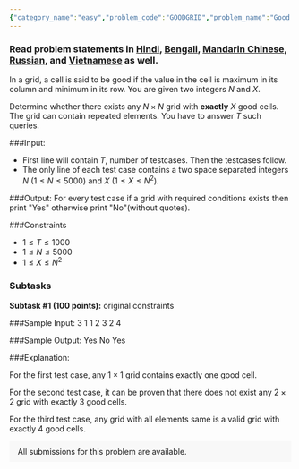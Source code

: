 ```yaml
---
{"category_name":"easy","problem_code":"GOODGRID","problem_name":"Good Grid","problemComponents":{"constraints":"","constraintsState":false,"subtasks":"","subtasksState":false,"inputFormat":"","inputFormatState":false,"outputFormat":"","outputFormatState":false,"sampleTestCases":{"0":{"id":1,"input":"3\r\n\t1 1\r\n\t2 3\r\n\t2 4","output":"Yes\r\n\tNo\r\n\tYes","explanation":"For the first test case, any $1 \\times 1$ grid contains exactly one good cell.\r\n\r\nFor the second test case, it can be proven that there does not exist any $2 \\times 2$ grid with exactly 3 good cells.\r\n\r\nFor the third test case, any grid with all elements same is a valid grid with exactly 4 good cells.","isDeleted":false}}},"video_editorial_url":"https://youtu.be/Cy7QUU3-S90","languages_supported":{"0":"CPP14","1":"C","2":"JAVA","3":"PYTH 3.6","4":"CPP17","5":"PYTH","6":"PYP3","7":"CS2","8":"ADA","9":"PYPY","10":"TEXT","11":"PAS fpc","12":"NODEJS","13":"RUBY","14":"PHP","15":"GO","16":"HASK","17":"TCL","18":"PERL","19":"SCALA","20":"LUA","21":"kotlin","22":"BASH","23":"JS","24":"LISP sbcl","25":"rust","26":"PAS gpc","27":"BF","28":"CLOJ","29":"R","30":"D","31":"CAML","32":"FORT","33":"ASM","34":"swift","35":"FS","36":"WSPC","37":"LISP clisp","38":"SQL","39":"SCM guile","40":"PERL6","41":"ERL","42":"CLPS","43":"ICK","44":"NICE","45":"PRLG","46":"ICON","47":"COB","48":"SCM chicken","49":"PIKE","50":"SCM qobi","51":"ST","52":"SQLQ","53":"NEM"},"max_timelimit":1,"source_sizelimit":50000,"problem_author":"utkarsh_25dec","problem_tester":"","date_added":"23-12-2020","tags":{"0":"easy","1":"ltime92","2":"utkarsh_25dec"},"problem_difficulty_level":"Easy","best_tag":"","editorial_url":"https://discuss.codechef.com/problems/GOODGRID","time":{"view_start_date":1104528600,"submit_start_date":1104528600,"visible_start_date":1104528600,"end_date":1735669800},"is_direct_submittable":false,"problemDiscussURL":"https://discuss.codechef.com/search?q=GOODGRID","is_proctored":false,"visitedContests":{},"layout":"problem"}
---
```

### Read problem statements in [Hindi](https://www.codechef.com/download/translated/LTIME92/hindi/GOODGRID.pdf), [Bengali](https://www.codechef.com/download/translated/LTIME92/bengali/GOODGRID.pdf), [Mandarin Chinese](https://www.codechef.com/download/translated/LTIME92/mandarin/GOODGRID.pdf), [Russian](https://www.codechef.com/download/translated/LTIME92/russian/GOODGRID.pdf), and [Vietnamese](https://www.codechef.com/download/translated/LTIME92/vietnamese/GOODGRID.pdf) as well.

In a grid, a cell is said to be good if the value in the cell is maximum in its column and minimum in its row. You are given two integers $N$ and $X$. 

Determine whether there exists any $N \times N$ grid with $\textbf{exactly}$ $X$ good cells. The grid can contain repeated elements. You have to answer $T$ such queries.

###Input:

- First line will contain $T$, number of testcases. Then the testcases follow. 
- The only line of each test case contains a two space separated integers $N$ ($1 \leq N \leq 5000$) and $X$ ($1 \leq X \leq N^2$).

###Output:
For every test case if a grid with required conditions exists then print "Yes" otherwise print "No"(without quotes).

###Constraints 
- $1 \leq T \leq 1000$
- $1 \leq N \leq 5000$
- $1 \leq X \leq N^2$

### Subtasks
**Subtask #1 (100 points):** original constraints

###Sample Input:
	3
	1 1
	2 3
	2 4

###Sample Output:
	Yes
	No
	Yes
	
###Explanation:

For the first test case, any $1 \times 1$ grid contains exactly one good cell.

For the second test case, it can be proven that there does not exist any $2 \times 2$ grid with exactly 3 good cells.

For the third test case, any grid with all elements same is a valid grid with exactly 4 good cells.
<aside style='background: #f8f8f8;padding: 10px 15px;'><div>All submissions for this problem are available.</div></aside>